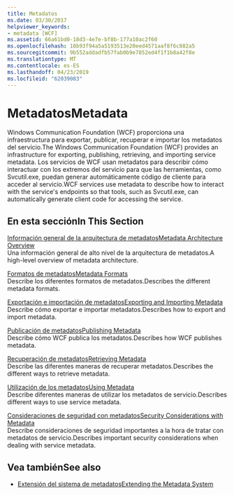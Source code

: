 ```yaml
---
title: Metadatos
ms.date: 03/30/2017
helpviewer_keywords:
- metadata [WCF]
ms.assetid: 66a61bd0-18d3-4e7e-bf8b-177a10ac2f60
ms.openlocfilehash: 10b93f94a5a5193513e20eed4571aaf8f6c882a5
ms.sourcegitcommit: 9b552addadfb57fab0b9e7852ed4f1f1b8a42f8e
ms.translationtype: MT
ms.contentlocale: es-ES
ms.lasthandoff: 04/23/2019
ms.locfileid: "62039083"
---
```

# <a name="metadata"></a><span data-ttu-id="00236-102">Metadatos</span><span class="sxs-lookup"><span data-stu-id="00236-102">Metadata</span></span>
<span data-ttu-id="00236-103">Windows Communication Foundation (WCF) proporciona una infraestructura para exportar, publicar, recuperar e importar los metadatos del servicio.</span><span class="sxs-lookup"><span data-stu-id="00236-103">The Windows Communication Foundation (WCF) provides an infrastructure for exporting, publishing, retrieving, and importing service metadata.</span></span> <span data-ttu-id="00236-104">Los servicios de WCF usan metadatos para describir cómo interactuar con los extremos del servicio para que las herramientas, como Svcutil.exe, puedan generar automáticamente código de cliente para acceder al servicio.</span><span class="sxs-lookup"><span data-stu-id="00236-104">WCF services use metadata to describe how to interact with the service's endpoints so that tools, such as Svcutil.exe, can automatically generate client code for accessing the service.</span></span>  
  
## <a name="in-this-section"></a><span data-ttu-id="00236-105">En esta sección</span><span class="sxs-lookup"><span data-stu-id="00236-105">In This Section</span></span>  
 [<span data-ttu-id="00236-106">Información general de la arquitectura de metadatos</span><span class="sxs-lookup"><span data-stu-id="00236-106">Metadata Architecture Overview</span></span>](../../../../docs/framework/wcf/feature-details/metadata-architecture-overview.md)  
 <span data-ttu-id="00236-107">Una información general de alto nivel de la arquitectura de metadatos.</span><span class="sxs-lookup"><span data-stu-id="00236-107">A high-level overview of metadata architecture.</span></span>  
  
 [<span data-ttu-id="00236-108">Formatos de metadatos</span><span class="sxs-lookup"><span data-stu-id="00236-108">Metadata Formats</span></span>](../../../../docs/framework/wcf/feature-details/metadata-formats.md)  
 <span data-ttu-id="00236-109">Describe los diferentes formatos de metadatos.</span><span class="sxs-lookup"><span data-stu-id="00236-109">Describes the different metadata formats.</span></span>  
  
 [<span data-ttu-id="00236-110">Exportación e importación de metadatos</span><span class="sxs-lookup"><span data-stu-id="00236-110">Exporting and Importing Metadata</span></span>](../../../../docs/framework/wcf/feature-details/exporting-and-importing-metadata.md)  
 <span data-ttu-id="00236-111">Describe cómo exportar e importar metadatos.</span><span class="sxs-lookup"><span data-stu-id="00236-111">Describes how to export and import metadata.</span></span>  
  
 [<span data-ttu-id="00236-112">Publicación de metadatos</span><span class="sxs-lookup"><span data-stu-id="00236-112">Publishing Metadata</span></span>](../../../../docs/framework/wcf/feature-details/publishing-metadata.md)  
 <span data-ttu-id="00236-113">Describe cómo WCF publica los metadatos.</span><span class="sxs-lookup"><span data-stu-id="00236-113">Describes how WCF publishes metadata.</span></span>  
  
 [<span data-ttu-id="00236-114">Recuperación de metadatos</span><span class="sxs-lookup"><span data-stu-id="00236-114">Retrieving Metadata</span></span>](../../../../docs/framework/wcf/feature-details/retrieving-metadata.md)  
 <span data-ttu-id="00236-115">Describe las diferentes maneras de recuperar metadatos.</span><span class="sxs-lookup"><span data-stu-id="00236-115">Describes the different ways to retrieve metadata.</span></span>  
  
 [<span data-ttu-id="00236-116">Utilización de los metadatos</span><span class="sxs-lookup"><span data-stu-id="00236-116">Using Metadata</span></span>](../../../../docs/framework/wcf/feature-details/using-metadata.md)  
 <span data-ttu-id="00236-117">Describe diferentes maneras de utilizar los metadatos de servicio.</span><span class="sxs-lookup"><span data-stu-id="00236-117">Describes different ways to use service metadata.</span></span>  
  
 [<span data-ttu-id="00236-118">Consideraciones de seguridad con metadatos</span><span class="sxs-lookup"><span data-stu-id="00236-118">Security Considerations with Metadata</span></span>](../../../../docs/framework/wcf/feature-details/security-considerations-with-metadata.md)  
 <span data-ttu-id="00236-119">Describe consideraciones de seguridad importantes a la hora de tratar con metadatos de servicio.</span><span class="sxs-lookup"><span data-stu-id="00236-119">Describes important security considerations when dealing with service metadata.</span></span>  
  
## <a name="see-also"></a><span data-ttu-id="00236-120">Vea también</span><span class="sxs-lookup"><span data-stu-id="00236-120">See also</span></span>

- [<span data-ttu-id="00236-121">Extensión del sistema de metadatos</span><span class="sxs-lookup"><span data-stu-id="00236-121">Extending the Metadata System</span></span>](../../../../docs/framework/wcf/extending/extending-the-metadata-system.md)
